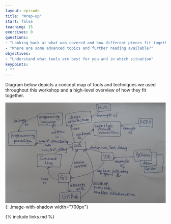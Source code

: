 ```yaml
---
layout: episode
title: "Wrap-up"
start: false
teaching: 15
exercises: 0
questions:
- "Looking back at what was covered and how different pieces fit together"
- "Where are some advanced topics and further reading available?"
objectives:
- "Understand what tools are best for you and in which situation"
keypoints:
- ""
---
```


Diagram below depicts a concept map of tools and techniques we used throughout this workshop and a high-level overview
of how they fit together.

![Overview of tools and techniques covered in the course](../fig/course-concept-map.png){: .image-with-shadow width="700px"}


{% include links.md %}
